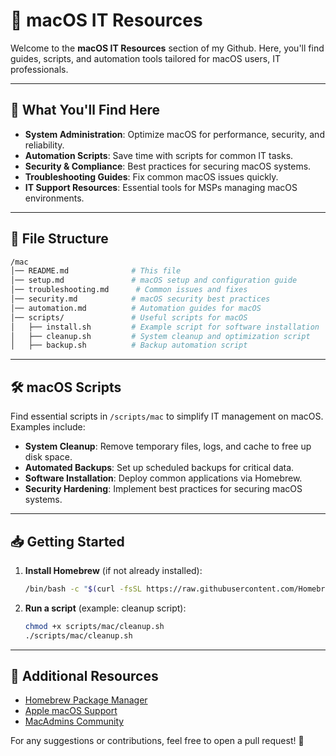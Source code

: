 # 🍏 macOS IT Resources

Welcome to the **macOS IT Resources** section of my Github.  Here, you'll find guides, scripts, and automation tools tailored for macOS users, IT professionals.

---

## 🚀 What You'll Find Here

- **System Administration**: Optimize macOS for performance, security, and reliability.
- **Automation Scripts**: Save time with scripts for common IT tasks.
- **Security & Compliance**: Best practices for securing macOS systems.
- **Troubleshooting Guides**: Fix common macOS issues quickly.
- **IT Support Resources**: Essential tools for MSPs managing macOS environments.

---

## 📂 File Structure

```bash
/mac
│── README.md              # This file
│── setup.md               # macOS setup and configuration guide
│── troubleshooting.md      # Common issues and fixes
│── security.md            # macOS security best practices
│── automation.md          # Automation guides for macOS
│── scripts/               # Useful scripts for macOS
│   ├── install.sh         # Example script for software installation
│   ├── cleanup.sh         # System cleanup and optimization script
│   ├── backup.sh          # Backup automation script
```

---

## 🛠 macOS Scripts

Find essential scripts in `/scripts/mac` to simplify IT management on macOS. Examples include:

- **System Cleanup**: Remove temporary files, logs, and cache to free up disk space.
- **Automated Backups**: Set up scheduled backups for critical data.
- **Software Installation**: Deploy common applications via Homebrew.
- **Security Hardening**: Implement best practices for securing macOS systems.

---

## 📥 Getting Started

1. **Install Homebrew** (if not already installed):
   ```bash
   /bin/bash -c "$(curl -fsSL https://raw.githubusercontent.com/Homebrew/install/HEAD/install.sh)"
   ```
2. **Run a script** (example: cleanup script):
   ```bash
   chmod +x scripts/mac/cleanup.sh
   ./scripts/mac/cleanup.sh
   ```

---

## 🔗 Additional Resources

- [Homebrew Package Manager](https://brew.sh/)
- [Apple macOS Support](https://support.apple.com/macos)
- [MacAdmins Community](https://www.macadmins.org/)

For any suggestions or contributions, feel free to open a pull request! 🚀


